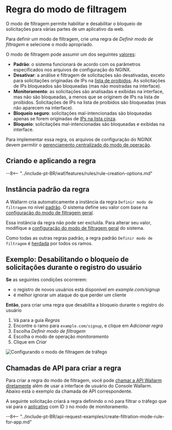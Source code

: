 [link-wallarm-mode-override]:       ../../admin-en/configure-parameters-en.md#wallarm_mode_allow_override

[img-mode-rule]:        ../../images/user-guides/rules/wallarm-mode-rule-with-safe-blocking.png

# Regra do modo de filtragem

O modo de filtragem permite habilitar e desabilitar o bloqueio de solicitações para várias partes de um aplicativo da web.

Para definir um modo de filtragem, crie uma regra de *Definir modo de filtragem* e selecione o modo apropriado.

O modo de filtragem pode assumir um dos seguintes [valores](../../admin-en/configure-wallarm-mode.md#available-filtration-modes):

* **Padrão**: o sistema funcionará de acordo com os parâmetros especificados nos arquivos de configuração do NGINX.
* **Desativar**: a análise e filtragem de solicitações são desativadas, exceto para solicitações originadas de IPs na [lista de proibidos](../ip-lists/denylist.md). As solicitações de IPs bloqueados são bloqueadas (mas não mostradas na interface).
* **Monitoramento**: as solicitações são analisadas e exibidas na interface, mas não são bloqueadas, a menos que se originem de IPs na lista de proibidos. Solicitações de IPs na lista de proibidos são bloqueadas (mas não aparecem na interface).
* **Bloqueio seguro**: solicitações mal-intencionadas são bloqueadas apenas se forem originadas de [IPs na lista cinza](../ip-lists/graylist.md).
* **Bloqueio**: solicitações mal-intencionadas são bloqueadas e exibidas na interface.

Para implementar essa regra, os arquivos de configuração do NGINX devem permitir o [gerenciamento centralizado do modo de operação][link-wallarm-mode-override].

## Criando e aplicando a regra

--8<-- "../include-pt-BR/waf/features/rules/rule-creation-options.md"

## Instância padrão da regra

A Wallarm cria automaticamente a instância da regra `Definir modo de filtragem` no nível [padrão](../../user-guides/rules/view.md#default-rules). O sistema define seu valor com base na [configuração do modo de filtragem geral](../../admin-en/configure-wallarm-mode.md#setting-up-the-general-filtration-rule-in-wallarm-console).

Essa instância da regra não pode ser excluída. Para alterar seu valor, modifique a [configuração do modo de filtragem geral](../../admin-en/configure-wallarm-mode.md#setting-up-the-general-filtration-rule-in-wallarm-console) do sistema.

Como todas as outras regras padrão, a regra padrão `Definir modo de filtragem` é [herdada](../../user-guides/rules/view.md) por todos os ramos.

## Exemplo: Desabilitando o bloqueio de solicitações durante o registro do usuário

**Se** as seguintes condições ocorrerem:

* o registro de novos usuários está disponível em *example.com/signup*
* é melhor ignorar um ataque do que perder um cliente

**Então**, para criar uma regra que desabilita a bloqueio durante o registro do usuário

1. Vá para a guia *Regras*
1. Encontre o ramo para `example.com/signup`, e clique em *Adicionar regra*
1. Escolha *Definir modo de filtragem*
1. Escolha o modo de operação *monitoramento*
1. Clique em *Criar*

![Configurando o modo de filtragem de tráfego][img-mode-rule]

## Chamadas de API para criar a regra

Para criar a regra do modo de filtragem, você pode [chamar a API Wallarm diretamente](../../api/overview.md) além de usar a interface de usuário do Console Wallarm. Abaixo está o exemplo da chamada de API correspondente.

A seguinte solicitação criará a regra definindo o nó para filtrar o tráfego que vai para o [aplicativo](../settings/applications.md) com ID `3` no modo de monitoramento.

--8<-- "../include-pt-BR/api-request-examples/create-filtration-mode-rule-for-app.md"